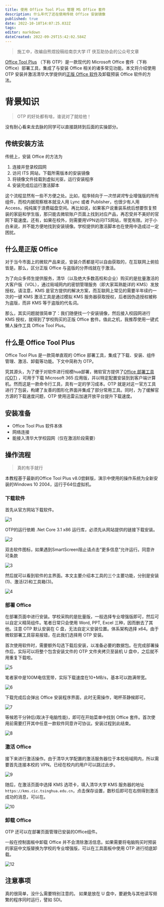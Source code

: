 ```yaml
---
title: 使用 Office Tool Plus 管理 MS Office 套件
description: 什么年代了还在使用传统 Office 安装镜像
published: true
date: 2022-10-18T14:07:25.032Z
tags: 
editor: markdown
dateCreated: 2022-09-29T15:42:02.584Z
---
```


> 施工中，改编自熊煜投稿给南京大学 IT 侠互助协会的公众号文章

[Office Tool Plus][1] （下称 OTP）是一款现代的 Microsoft Office 套件（下称 Office）部署工具，集成了与安装 Office 相关的诸多常见功能。本文将介绍使用 OTP 安装并激活清华大学提供的[正版 Office 软件][2]及卸载预装 Office 软件的方法。

# 背景知识

> OTP 的好处都有啥，谁说对了就给他！

没有耐心看来龙去脉的同学可以直接跳转到后面的实操部分。

## 传统安装方法

传统上，安装 Office 的方法为
1. 连接并登录校园网
2. 访问 ITS 网站，下载所需版本的安装镜像
3. 将镜像文件挂载到虚拟光驱，运行安装程序
4. 安装完成后运行激活脚本

这个流程显然有一些不方便之处。比如，程序倾向于*一次性装完*专业增强版的所有组件，而校内据观察根本就没人用 Lync 或者 Publisher，也很少有人用 Access，纯纯属于浪费磁盘空间。再比如说，如果客户说重装系统后想要恢复预装的家庭和学生版，那只能去微软账户页面上找到对应产品，再忍受并不美好的官网下载速度。还有，如果在校外，则需要用VPN访问ITS网站，带宽有限。对于小白来说，并不能方便地找到安装镜像。学校提供的激活脚本也在使用中造成过一定困扰。

## 什么是正版 Office

对于当今市面上的微软产品来说，安装介质都是可以自由获取的，在互联网上俯拾皆是。那么，区分正版 Office 与盗版的分界线就在于激活。

为了向众多师生提供服务，清华（以及绝大多数高校和企业）购买的是批量激活的大客户版（VOL），通过局域网内的密钥管理服务（即大家耳熟能详的 KMS）发放授权。请注意，KMS 是官方提供的解决方案，而互联网上常见的需要半年续约一次的一键 KMS 激活工具是通过模拟 KMS 服务器获取授权，后者因伪造授权被称为盗版，而非 KMS 等于盗版的代名词。

那么，其实问题就很简单了：我们随便找一个安装镜像，然后接入校园网进行 KMS 授权，就得到了学校购买的正版 Office 套件。值此之机，我推荐使用一键式懒人操作工具 Office Tool Plus。

## 什么是 Office Tool Plus

Office Tool Plus 是一款简单直观的 Office 部署工具，集成了下载、安装、组件管理、激活、卸载等功能。下文中简称为 OTP。

究其源头，为了便于对软件进行规模hua部署，微软官方提供了[Office 部署工具 (ODT)][3] ，可用于下载 Microsoft 365 应用版，并以特定配置安装到到客户端计算机。然而这是一款命令行工具，具有一定的学习成本。OTP 就是对这一官方工具进行了包装，构建了友善的图形化界面并集成了部分常用工具。同时，为了缓解官方源的下载速度问题，OTP 使用迅雷云加速开放平台提升下载速度。

## 安装准备

* Office Tool Plus 软件本体
* 网络连接
* 能接入清华大学校园网（仅在激活阶段需要）

## 操作流程

> 真的有手就行

本教程基于最新的Office Tool Plus v8.0尝鲜版，演示中使用的操作系统为全新安装的Windows 10 2004，运行于64位虚拟机。

### 下载软件

首先从官方网站下载软件。

![1](\images\1.png)

OTP的运行依赖 .Net Core 3.1 x86 运行库，必须先从网站提供的链接下载安装。

![2](\images\2.png)

双击软件图标，如果遇到SmartScreen阻止请点击“更多信息”允许运行。同意许可条款

![3](\images\3.png)

然后就可以看到软件的主界面。本文主要介绍本工具的三个主要功能，分别是安装(1)、激活(2)和工具箱(3)。

![4](\images\4.png)

### 部署 Office

在部署页面中进行安装。学校采购的是批量版，一般选择专业增强版即可，然后可以自定义精简组件。笔者日常只会使用 Word, PPT, Excel 三种，因而删去了其他。注意 OTP 默认安装在 C 盘，无法自定义安装位置。体系架构选择 x64。由于微软部署工具容易报错，在此我们选择用 OTP 安装。

首次使用软件时，需要额外勾选下载后安装，以准备必要的数据包。在完成部署操作后，实际可以将整个包含安装文件的 OTP 文件夹拷贝至装机 U 盘中，之后就不用重复下载啦。

![5](\images\5.png)

笔者家中是100M电信宽带，实际下载速度在10+MB/s，基本可以跑满带宽。

![6](\images\6.png)

下载完成后会弹出 Office 安装程序界面，此时无需操作，喝杯茶静候即可。

![7](\images\7.png)

等候若干分钟后(取决于电脑性能)，即可在开始菜单中找到 Office 套件。首次使用前需要打开其中任意一款软件同意许可协议。安装过程到此结束。

![8](\images\8.png)

### 激活 Office

接下来进行激活操作。由于清华大学配置的激活服务器位于本校局域网内，所以需要首先连接本校的 VPN。已经在校内的用户可以跳过此步。

![9](\images\9.png)

随后，在激活页面中选择 KMS 选项卡，填入清华大学 KMS 服务器的地址`https://kms.cic.tsinghua.edu.cn`，点击保存设置，数秒后即可在右侧得到激活成功的消息，可以在。

![10](\images\10.png)

### 卸载 Office

OTP 还可以在部署页面管理已安装的Office组件。

一般在控制面板中卸载 Office 并不会清除激活信息。如果需要将电脑购买时预装的家庭中文版替换为学校的专业增强版，可以在工具面板中使用 OTP 进行彻底卸载。

![12](\images\12.png)

## 注意事项

真的很简单，没什么需要特别注意的。
如果是放在 U 盘中，要避免与其他读写频繁的程序同时运行，譬如 SDI。


[1]: https://otp.landian.vip/zh-cn/	"Office Tool Plus官方网站"
[2]: https://its.tsinghua.edu.cn/xyggrj/bgl/MS_Office.htm	"南京大学微软正版软件"
[3]: https://docs.microsoft.com/zh-cn/deployoffice/overview-office-deployment-tool
[4]: https://vpn.nju.edu.cn/	"南京大学VPN"
